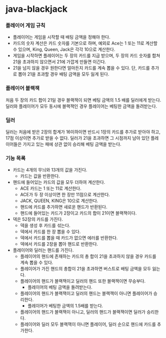 # java-blackjack

### 플레이어 게임 규칙

- 플레이어는 게임을 시작할 때 배팅 금액을 정해야 한다.
- 카드의 숫자 계산은 카드 숫자를 기본으로 하며, 예외로 Ace는 1 또는 11로 계산할 수 있으며, King, Queen, Jack은 각각 10으로 계산한다.
- 게임을 시작하면 플레이어는 두 장의 카드를 지급 받으며, 두 장의 카드 숫자를 합쳐 21을 초과하지 않으면서 21에 가깝게 만들면 이긴다.
- 21을 넘지 않을 경우 원한다면 얼마든지 카드를 계속 뽑을 수 있다. 단, 카드를 추가로 뽑아 21을 초과할 경우 배팅 금액을 모두 잃게 된다.

### 플레이어 블랙잭

처음 두 장의 카드 합이 21일 경우 블랙잭이 되면 베팅 금액의 1.5 배를 딜러에게 받는다.
딜러와 플레이어가 모두 동시에 블랙잭인 경우 플레이어는 베팅한 금액을 돌려받는다.

### 딜러

딜러는 처음에 받은 2장의 합계가 16이하이면 반드시 1장의 카드를 추가로 받아야 하고, 17점 이상이면 추가로 받을 수 없다.
딜러가 21을 초과하면 그 시점까지 남아 있던 플레이어들은 가지고 있는 패에 상관 없이 승리해 베팅 금액을 받는다.

### 기능 목록

- 카드는 4개의 무늬와 13개의 값을 가진다.
    - 카드는 값을 반환한다.
- 핸드에 들어있는 카드의 값을 모두 더하여 계산한다.
    - ACE 카드는 1 또는 11로 계산한다.
    - ACE가 두 장 이상이면 한 장만 11점으로 계산한다.
    - JACK, QUEEN, KING은 10으로 계산한다.
    - 핸드에 카드를 추가하면 새로운 핸드가 반환된다.
    - 핸드에 들어있는 카드가 2장이고 카드의 합이 21이면 블랙잭이다.
- 덱은 52장의 카드를 가진다.
    - 덱을 생성 후 카드를 섞는다.
    - 덱에서 카드를 한 장 뽑을 수 있다.
    - 덱에서 카드를 뽑을 때 카드가 없으면 에러를 반환한다.
    - 덱에서 카드를 2장을 뽑아 핸드로 반환한다.
- 플레이어와 딜러는 핸드를 가진다.
    - 플레이어의 핸드에 존재하는 카드의 총 합이 21을 초과하지 않을 경우 카드를 계속 뽑을 수 있다.
    - 플레이어가 가진 핸드의 총합이 21을 초과하면 버스트로 배팅 금액을 모두 잃는다.
    - 플레이어의 핸드가 블랙잭이고 딜러의 핸드 또한 블랙잭이면 무승부다.
        - 플레이어의 베팅 금액을 돌려받는다.
    - 플레이어의 핸드가 블랙잭이고 딜러의 핸드는 블랙잭이 아니면 플레이어가 승리한다.
        - 플레이어가 베팅한 금액의 1.5배를 받는다.
    - 플레이어의 핸드가 블랙잭이 아니고, 딜러의 핸드가 블랙잭이면 딜러가 승리한다.
    - 플레이어와 딜러 모두 블랙잭이 아니면 플레이어, 딜러 순으로 핸드에 카드를 추가한다.
